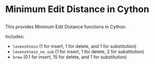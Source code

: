 # Minimum Edit Distance in Cython
##

This provides Minimum Edit Distance functions in Cython.

Includes:

 * `levenshtein` (1 for insert, 1 for delete, and 1 for substitution)
 * `levenshtein_no_sub` (1 for insert, 1 for delete, 2 for substitution)
 * `brew` (0.1 for insert, 15 for delete, and 1 for substitution)

